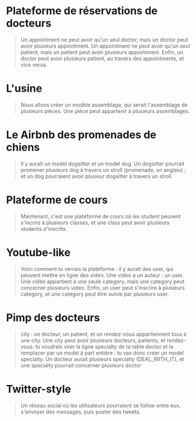 # Plateforme de réservations de docteurs

> Un appointment ne peut avoir qu'un seul doctor, mais un doctor peut avoir plusieurs appointment. Un appointment ne peut avoir qu'un seul patient, mais un patient peut avoir plusieurs appointment. Enfin, un doctor peut avoir plusieurs patient, au travers des appointments, et vice versa.

# L'usine

> Nous allons créer un modèle assemblage, qui serait l'assemblage de plusieurs pièces. Une pièce peut appartenir à plusieurs assemblages.

# Le Airbnb des promenades de chiens

> Il y aurait un model dogsitter et un model dog. Un dogsitter pourrait promener plusieurs dog à travers un stroll (promenade, en anglais) ; et un dog pourraient avoir plusieur dogsitter à travers un stroll.

# Plateforme de cours

> Maintenant, c'est une platéforme de cours où les student peuvent s'incrire à plusieurs classes, et une class peut avoir plusieurs students d'inscrits.

# Youtube-like

> Voici comment tu verrais la plateforme : il y aurait des user, qui peuvent mettre en ligne des video. Une video a un auteur : un user. Une vidéo appartient à une seule category, mais une category peut concerner plusieurs video. Enfin, un user peut s'inscrire à plusieurs category, et une category peut être suivie par plusieurs user.

# Pimp des docteurs

> city : un docteur, un patient, et un rendez-vous appartiennent tous à une city. Une city peut avoir plusieurs docteurs, patients, et rendez-vous. tu voudrais virer la ligne specialty de ta table doctor et la remplacer par un model à part entière : tu vas donc créer un model specialty. Un docteur aurait plusieurs specialty (DEAL_WITH_IT), et une specialty pourrait concerner plusieurs doctor

# Twitter-style

> Un réseau social où les utilisateurs pourraient se follow entre eux, s'envoyer des messages, puis poster des tweets.
